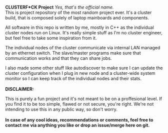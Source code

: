 **CLUSTERF*CK Project**
*Yes, that's the official name.*
<br>
This is project repository of the most random project ever.
It's a cluster build, that is composed solely of laptop mainboards and components. 

All software in this repo is written by me, mostly in C++ as the individual cluster nodes run on Linux. It's really simple stuff as I'm no cluster engineer, but feel free to take some inspiration from it.

The individual nodes of the cluster communicate via internal LAN managed by an ethernet switch. The slave/master programs make sure that communication works and that they can share jobs.

I also made some other stuff like autodiscover to make sure I can update the cluster configuration when I plug in new node and a cluster-wide system monitor so I can keep track of the individual nodes and their stats.
<br>
<br>
**DISCLAIMER:**

This is purely a fun project and it's not meant to be on a proffesional level. If you find it to be too simple, flawed or not secure, you're right. We're not intending to use this in any public way, so don't worry. 
<br>
<br>
**In case of any cool ideas, recommendations or comments, feel free to contact me via anything you like or drop an issue/merge here on git.**